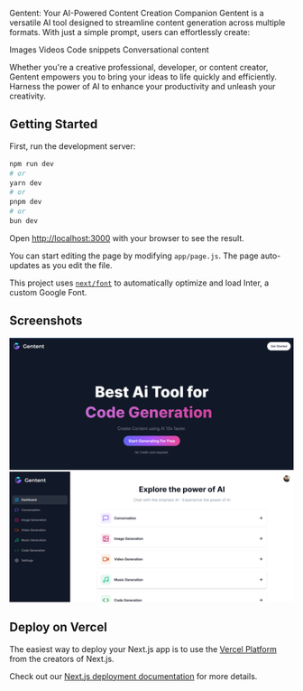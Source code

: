 Gentent: Your AI-Powered Content Creation Companion
Gentent is a versatile AI tool designed to streamline content generation across multiple formats. With just a simple prompt, users can effortlessly create:

Images
Videos
Code snippets
Conversational content

Whether you're a creative professional, developer, or content creator, Gentent empowers you to bring your ideas to life quickly and efficiently. Harness the power of AI to enhance your productivity and unleash your creativity.

## Getting Started

First, run the development server:

```bash
npm run dev
# or
yarn dev
# or
pnpm dev
# or
bun dev
```

Open [http://localhost:3000](http://localhost:3000) with your browser to see the result.

You can start editing the page by modifying `app/page.js`. The page auto-updates as you edit the file.

This project uses [`next/font`](https://nextjs.org/docs/basic-features/font-optimization) to automatically optimize and load Inter, a custom Google Font.
## Screenshots
![alt text](https://github.com/shafeeqmenoth1/gentent-aiApp/blob/master/Screenshot%202024-07-26%20072238.png)
![alt text](https://github.com/shafeeqmenoth1/gentent-aiApp/blob/master/Screenshot%202024-07-26%20072322.png)



## Deploy on Vercel

The easiest way to deploy your Next.js app is to use the [Vercel Platform](https://vercel.com/new?utm_medium=default-template&filter=next.js&utm_source=create-next-app&utm_campaign=create-next-app-readme) from the creators of Next.js.

Check out our [Next.js deployment documentation](https://nextjs.org/docs/deployment) for more details.
